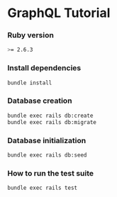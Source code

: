 # GraphQL Tutorial

### Ruby version
```sh
>= 2.6.3
```
### Install dependencies
```sh
bundle install
```
### Database creation
```sh
bundle exec rails db:create
bundle exec rails db:migrate
```
### Database initialization
```sh
bundle exec rails db:seed
```
### How to run the test suite
```sh
bundle exec rails test
```
